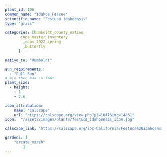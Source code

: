 ```yaml
---
plant_id: 106 
common_name: "Idahoe Fescue"
scientific_name: "Festuca idahoensis"
type: "grass"

categories: [humboldt_county_native,
       cnps_master_inventory
        ,cnps_2022_spring
        ,butterfly
      ]

native_to: "Humboldt"

sun_requirements:
  - "Full Sun"
# min then max in feet
plant_size:
  - height: 
    - 1
    - 2.6

icon_attribution: 
    name: "Calscape"
    url: "https://calscape.org/view.php?pl=1647&img=14861"
icon:  "/assets/images/plants/festuca_idahoensis_icon.jpg"

calscape_link: "https://calscape.org/loc-California/Festuca%20idahoensis(%20)"

gardens: [ 
    "arcata_marsh"
        ]
---
```


